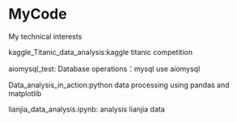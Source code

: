# MyCode
My technical interests

kaggle_Titanic_data_analysis:kaggle titanic competition

aiomysql_test: Database operations：mysql use aiomysql

Data_analysis_in_action:python data processing using pandas and matplotlib

lianjia_data_analysis.ipynb: analysis lianjia data
